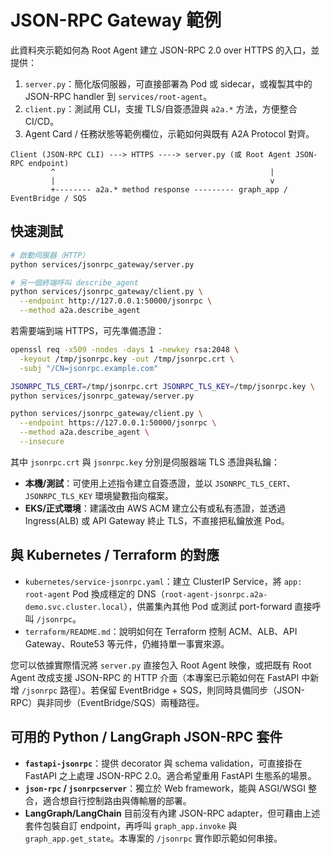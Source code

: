 # JSON-RPC Gateway 範例

此資料夾示範如何為 Root Agent 建立 JSON-RPC 2.0 over HTTPS 的入口，並提供：

1. `server.py`：簡化版伺服器，可直接部署為 Pod 或 sidecar，或複製其中的 JSON-RPC handler 到 `services/root-agent`。
2. `client.py`：測試用 CLI，支援 TLS/自簽憑證與 `a2a.*` 方法，方便整合 CI/CD。
3. Agent Card / 任務狀態等範例欄位，示範如何與既有 A2A Protocol 對齊。

```
Client (JSON-RPC CLI) ---> HTTPS ----> server.py (或 Root Agent JSON-RPC endpoint)
         ^                                                |
         |                                                v
         +-------- a2a.* method response --------- graph_app / EventBridge / SQS
```

## 快速測試

```bash
# 啟動伺服器（HTTP）
python services/jsonrpc_gateway/server.py

# 另一個終端呼叫 describe_agent
python services/jsonrpc_gateway/client.py \
  --endpoint http://127.0.0.1:50000/jsonrpc \
  --method a2a.describe_agent
```

若需要端到端 HTTPS，可先準備憑證：

```bash
openssl req -x509 -nodes -days 1 -newkey rsa:2048 \
  -keyout /tmp/jsonrpc.key -out /tmp/jsonrpc.crt \
  -subj "/CN=jsonrpc.example.com"

JSONRPC_TLS_CERT=/tmp/jsonrpc.crt JSONRPC_TLS_KEY=/tmp/jsonrpc.key \
python services/jsonrpc_gateway/server.py

python services/jsonrpc_gateway/client.py \
  --endpoint https://127.0.0.1:50000/jsonrpc \
  --method a2a.describe_agent \
  --insecure
```

其中 `jsonrpc.crt` 與 `jsonrpc.key` 分別是伺服器端 TLS 憑證與私鑰：

* **本機/測試**：可使用上述指令建立自簽憑證，並以 `JSONRPC_TLS_CERT`、`JSONRPC_TLS_KEY` 環境變數指向檔案。
* **EKS/正式環境**：建議改由 AWS ACM 建立公有或私有憑證，並透過 Ingress(ALB) 或 API Gateway 終止 TLS，不直接把私鑰放進 Pod。

## 與 Kubernetes / Terraform 的對應

* `kubernetes/service-jsonrpc.yaml`：建立 ClusterIP Service，將 `app: root-agent` Pod 換成穩定的 DNS（`root-agent-jsonrpc.a2a-demo.svc.cluster.local`），供叢集內其他 Pod 或測試 port-forward 直接呼叫 `/jsonrpc`。
* `terraform/README.md`：說明如何在 Terraform 控制 ACM、ALB、API Gateway、Route53 等元件，仍維持單一事實來源。

您可以依據實際情況將 `server.py` 直接包入 Root Agent 映像，或把既有 Root Agent 改成支援 JSON-RPC 的 HTTP 介面（本專案已示範如何在 FastAPI 中新增 `/jsonrpc` 路徑）。若保留 EventBridge + SQS，則同時具備同步（JSON-RPC）與非同步（EventBridge/SQS）兩種路徑。

## 可用的 Python / LangGraph JSON-RPC 套件

* **`fastapi-jsonrpc`**：提供 decorator 與 schema validation，可直接掛在 FastAPI 之上處理 JSON-RPC 2.0。適合希望重用 FastAPI 生態系的場景。
* **`json-rpc` / `jsonrpcserver`**：獨立於 Web framework，能與 ASGI/WSGI 整合，適合想自行控制路由與傳輸層的部署。
* **LangGraph/LangChain** 目前沒有內建 JSON-RPC adapter，但可藉由上述套件包裝自訂 endpoint，再呼叫 `graph_app.invoke` 與 `graph_app.get_state`。本專案的 `/jsonrpc` 實作即示範如何串接。
